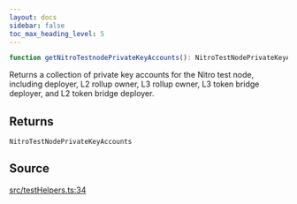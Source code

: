 ```yaml
---
layout: docs
sidebar: false
toc_max_heading_level: 5
---
```


```ts
function getNitroTestnodePrivateKeyAccounts(): NitroTestNodePrivateKeyAccounts
```

Returns a collection of private key accounts for the Nitro test node,
including deployer, L2 rollup owner, L3 rollup owner, L3 token bridge
deployer, and L2 token bridge deployer.

## Returns

`NitroTestNodePrivateKeyAccounts`

## Source

[src/testHelpers.ts:34](https://github.com/OffchainLabs/arbitrum-orbit-sdk/blob/9d5595a042e42f7d6b9af10a84816c98ea30f330/src/testHelpers.ts#L34)

